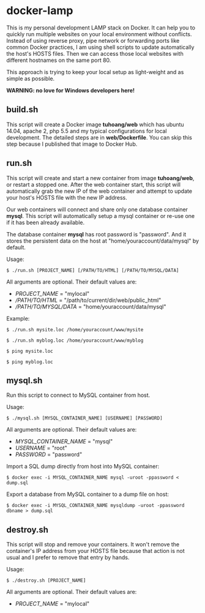 # docker-lamp

This is my personal development LAMP stack on Docker. It can help you to quickly run multiple websites on your local environment without conflicts. Instead of using reverse proxy, pipe network or forwarding ports like common Docker practices, I am using shell scripts to update automatically the host's HOSTS files. Then we can access those local websites with different hostnames on the same port 80.

This approach is trying to keep your local setup as light-weight and as simple as possible.

**WARNING: no love for Windows developers here!**

## build.sh

This script will create a Docker image **tuhoang/web** which has ubuntu 14.04, apache 2, php 5.5 and my typical configurations for local development. The detailed steps are in **web/Dockerfile**. You can skip this step because I published that image to Docker Hub.

## run.sh

This script will create and start a new container from image **tuhoang/web**, or restart a stopped one. After the web container start, this script will automatically grab the new IP of the web container and attempt to update your host's HOSTS file with the new IP address.

Our web containers will connect and share only one database container **mysql**. This script will automatically setup a mysql container or re-use one if it has been already available.

The database container **mysql** has root password is "password". And it stores the persistent data on the host at "home/youraccount/data/mysql" by default.

Usage:
```
$ ./run.sh [PROJECT_NAME] [/PATH/TO/HTML] [/PATH/TO/MYSQL/DATA]
```
All arguments are optional. Their default values are:
- *PROJECT_NAME* = "mylocal"
- */PATH/TO/HTML* = "/path/to/current/dir/web/public_html"
- */PATH/TO/MYSQL/DATA* = "home/youraccount/data/mysql"

Example:
```
$ ./run.sh mysite.loc /home/youraccount/www/mysite

$ ./run.sh myblog.loc /home/youraccount/www/myblog

$ ping mysite.loc

$ ping myblog.loc
```

## mysql.sh

Run this script to connect to MySQL container from host.

Usage:
```
$ ./mysql.sh [MYSQL_CONTAINER_NAME] [USERNAME] [PASSWORD]
```
All arguments are optional. Their default values are:
- *MYSQL_CONTAINER_NAME* = "mysql"
- *USERNAME* = "root"
- *PASSWORD* = "password"

Import a SQL dump directly from host into MySQL container:
```
$ docker exec -i MYSQL_CONTAINER_NAME mysql -uroot -ppassword < dump.sql
```

Export a database from MySQL container to a dump file on host:
```
$ docker exec -i MYSQL_CONTAINER_NAME mysqldump -uroot -ppassword dbname > dump.sql
```

## destroy.sh

This script will stop and remove your containers. It won't remove the container's IP address from your HOSTS file because that action is not usual and I prefer to remove that entry by hands.

Usage:
```
$ ./destroy.sh [PROJECT_NAME]
```
All arguments are optional. Their default values are:
- *PROJECT_NAME* = "mylocal"
